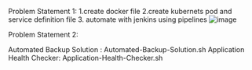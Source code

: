 Problem Statement 1:
1.create docker file
2.create kubernets pod and service definition file
3. automate with jenkins using pipelines
![image](https://github.com/Vishalsoni2017/wisecow/assets/76658874/331f409a-0ae7-4a93-ab17-c9aad23bb335)



Problem Statement 2:

Automated Backup Solution : Automated-Backup-Solution.sh
Application Health Checker: Application-Health-Checker.sh
